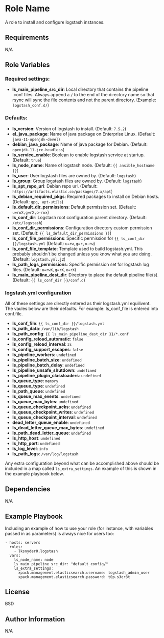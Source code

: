 Role Name
=========

A role to install and configure logstash instances.

Requirements
------------

N/A

Role Variables
--------------

### Required settings:
  - **ls_main_pipeline_src_dir**: Local directory that contains the pipeline .conf files. Always append a `/` to the end of the directory name so that rsync will sync the file contents and not the parent directory. (Example: `logstash_conf.d/`)

### Defaults:
  - **ls_version**: Version of logstash to install. (Default: `7.5.2`)
  - **el_java_package**: Name of java package on Enterprise Linux. (Default: `java-11-openjdk-devel`)
  - **debian_java_package**: Name of java package for Debian. (Default: `openjdk-11-jre-headless`)
  - **ls_service_enable**: Boolean to enable logstash service at startup. (Default: `true`)
  - **ls_node_name**: Name of logstash node. (Default: `{{ ansible_hostname }}`)
  - **ls_user**: User logstash files are owned by. (Default: `logstash`)
  - **ls_group**: Group logstash files are owned by. (Default: `logstash`)
  - **ls_apt_repo_url**: Debian repo url. (Default: `https://artifacts.elastic.co/packages/7.x/apt`)
  - **ls_debian_required_pkgs**: Required packages to install on Debian hosts. (Default: `gpg, apt-utils`)
  - **ls_default_dir_permissions**: Default permission set. (Default: `u=rwX,g=rX,o-rwx`)
  - **ls_conf_dir**: Logstash root configuration parent directory. (Default: `/etc/logstash`)
  - **ls_conf_dir_permissions**: Configuration directory custom permission set. (Default: `{{ ls_default_dir_permissions }}`)
  - **ls_conf_file_permissions**: Specific permission for `{{ ls_conf_dir }}/logstash.yml` (Default: `u=rw,g=r,o-rw`)
  - **ls_conf_file_template**: Template used to build logstash.yml. This probably shouldn't be changed unless you know what you are doing. (Default: `logstash.yml.j2`)
  - **ls_path_logs_permissions**: Specific permission set for logstash log files. (Default: `u=rwX,g=rX,o=rX`)
  - **ls_main_pipeline_dest_dir**: Directory to place the default pipeline file(s). (Default: `{{ ls_conf_dir }}/conf.d`)



### logstash.yml configuration
All of these settings are directly entered as their logstash.yml equilivent. The vaules below are their defaults. For example: ls_conf_file is entered into conf.file.

  - **ls_conf_file**: `{{ ls_conf_dir }}/logstash.yml`
  - **ls_path_data**: `/var/lib/logstash`
  - **ls_path_config**: `{{ ls_main_pipeline_dest_dir }}/*.conf`
  - **ls_config_reload_automatic**: `false`
  - **ls_config_reload_interval**: `3s`
  - **ls_config_support_escapes**: `false`
  - **ls_pipeline_workers**: `undefined`
  - **ls_pipeline_batch_size**: `undefined`
  - **ls_pipeline_batch_delay**: `undefined`
  - **ls_pipeline_unsafe_shutdown**: `undefined`
  - **ls_pipeline_plugin_classloaders**: `undefined`
  - **ls_queue_type**: `memory`
  - **ls_queue_type**: `undefined`
  - **ls_path_queue**: `undefined`
  - **ls_queue_max_events**: `undefined`
  - **ls_queue_max_bytes**: `undefined`
  - **ls_queue_checkpoint_acks**: `undefined`
  - **ls_queue_checkpoint_writes**: `undefined`
  - **ls_queue_checkpoint_interval**: `undefined`
  - **dead_letter_queue_enable**: `undefined`
  - **ls_dead_letter_queue_max_bytes**: `undefined`
  - **ls_path_dead_letter_queue**: `undefined`
  - **ls_http_host**: `undefined`
  - **ls_http_port**: `undefined`
  - **ls_log_level**: `info`
  - **ls_path_logs**: `/var/log/logstash`

Any extra configuration beyond what can be accomplished above should be included in a map called
`ls_extra_settings`. An example of this is shown in the example playbook below.

Dependencies
------------

N/A

Example Playbook
----------------

Including an example of how to use your role (for instance, with variables
passed in as parameters) is always nice for users too:

    - hosts: servers
      roles:
        - lksnyder0.logstash
      vars:
        ls_node_name: node
        ls_main_pipeline_src_dir: "default_config/"
        ls_extra_settings:
          xpack.management.elasticsearch.username: logstash_admin_user 
          xpack.management.elasticsearch.password: t0p.s3cr3t

License
-------

BSD

Author Information
------------------

N/A
